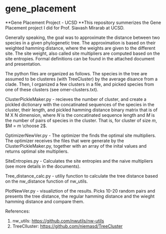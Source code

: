 # gene_placement

**Gene Placement Project - UCSD 
**This repository summerizes the Gene Placement project I did for Prof. Siavash Mirarab at UCSD. 

Generally speaking, the goal was to approximate the distance between two species in a given phylogenetic tree. The approximation is based on their weighted hamming distance, where the weights are given to the different site. 
The site weight, also called site multipliers are computed based on the site entropies. 
Formal definitions can be found in the attached document and presentation. 


The python files are organized as follows. 
The species in the tree are assumed to be clusteres (with TreeCluster) by the average disance from a clade. Then, I organized a few clusters in a file, and picked species from one of these clusters (see omer-clusters.txt). 

ClusterPickleMaker.py - recieves the number of cluster, and create a pickled dictionary with the concatinated sequences of the species in the cluster, their length, 
and pickled hamming distance binary matrix that is of M X N dimension, where $N$ is the concatinated sequence length and $M$ is the number of pairs of species in the cluster. That is, for cluster of size $m$, $M = m \choose 2$. 


OptimizerNewVer.py - The optimizer the finds the optimal site multipliers. The optimizer receives the files that were generate by the ClusterPickleMaker.py, together with an array of the inital values and returns optimal site multipliers. 

SiteEntropies.py - Calculates the site entropies and the naive multipliers (see more details in the documents). 

Tree_distance_calc.py - utiliy function to calculate the tree distance based on the nw_distance function of nw_utils. 

PlotNewVer.py - visualiztion of the results. Picks 10-20 random pairs and presents the tree distance, the regular hamming distance and the wieght hamming distance and compare them. 


References: 
1. nw_utils: https://github.com/nwutils/nw-utils
2. TreeClluster: https://github.com/niemasd/TreeCluster
